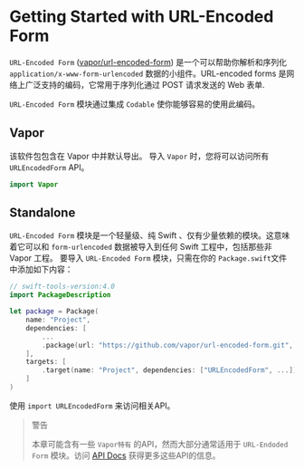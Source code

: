 # Getting Started with URL-Encoded Form

`URL-Encoded Form` ([vapor/url-encoded-form](https://github.com/vapor/url-encoded-form)) 是一个可以帮助你解析和序列化 `application/x-www-form-urlencoded` 数据的小组件。URL-encoded forms 是网络上广泛支持的编码，它常用于序列化通过 POST 请求发送的 Web 表单.

`URL-Encoded Form` 模块通过集成 `Codable` 使你能够容易的使用此编码。

## Vapor

该软件包包含在 Vapor 中并默认导出。 导入 `Vapor` 时，您将可以访问所有`URLEncodedForm` API。

```swift
import Vapor
```

## Standalone

`URL-Encoded Form` 模块是一个轻量级、纯 Swift 、仅有少量依赖的模块。这意味着它可以和 `form-urlencoded` 数据被导入到任何 Swift 工程中，包括那些非 Vapor 工程。
要导入 `URL-Encoded Form` 模块，只需在你的 `Package.swift`文件中添加如下内容：

```swift
// swift-tools-version:4.0
import PackageDescription

let package = Package(
    name: "Project",
    dependencies: [
        ...
        .package(url: "https://github.com/vapor/url-encoded-form.git", from: "1.0.0"),
    ],
    targets: [
        .target(name: "Project", dependencies: ["URLEncodedForm", ...])
    ]
)
```

使用 `import URLEncodedForm` 来访问相关API。

> 警告
> 
> 本章可能含有一些 `Vapor特有` 的API，然而大部分通常适用于 `URL-Endoded Form` 模块。访问 [API Docs](https://api.vapor.codes/url-encoded-form/latest/URLEncodedForm/index.html) 获得更多这些API的信息。

